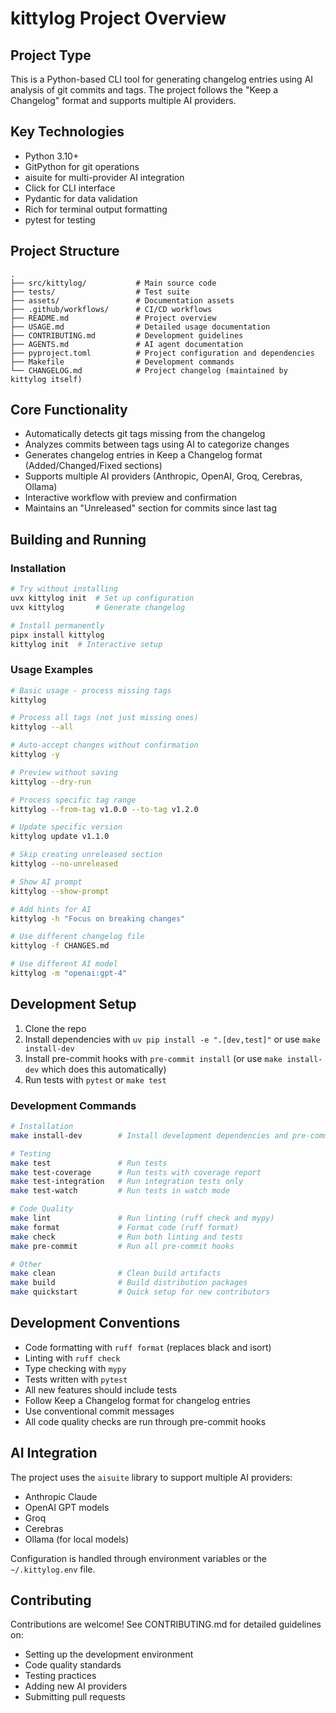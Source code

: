# kittylog Project Overview

## Project Type

This is a Python-based CLI tool for generating changelog entries using AI analysis of git commits and tags. The project follows the "Keep a Changelog" format and supports multiple AI providers.

## Key Technologies

- Python 3.10+
- GitPython for git operations
- aisuite for multi-provider AI integration
- Click for CLI interface
- Pydantic for data validation
- Rich for terminal output formatting
- pytest for testing

## Project Structure

```
.
├── src/kittylog/           # Main source code
├── tests/                  # Test suite
├── assets/                 # Documentation assets
├── .github/workflows/      # CI/CD workflows
├── README.md               # Project overview
├── USAGE.md                # Detailed usage documentation
├── CONTRIBUTING.md         # Development guidelines
├── AGENTS.md               # AI agent documentation
├── pyproject.toml          # Project configuration and dependencies
├── Makefile                # Development commands
└── CHANGELOG.md            # Project changelog (maintained by kittylog itself)
```

## Core Functionality

- Automatically detects git tags missing from the changelog
- Analyzes commits between tags using AI to categorize changes
- Generates changelog entries in Keep a Changelog format (Added/Changed/Fixed sections)
- Supports multiple AI providers (Anthropic, OpenAI, Groq, Cerebras, Ollama)
- Interactive workflow with preview and confirmation
- Maintains an "Unreleased" section for commits since last tag

## Building and Running

### Installation

```bash
# Try without installing
uvx kittylog init  # Set up configuration
uvx kittylog       # Generate changelog

# Install permanently
pipx install kittylog
kittylog init  # Interactive setup
```

### Usage Examples

```bash
# Basic usage - process missing tags
kittylog

# Process all tags (not just missing ones)
kittylog --all

# Auto-accept changes without confirmation
kittylog -y

# Preview without saving
kittylog --dry-run

# Process specific tag range
kittylog --from-tag v1.0.0 --to-tag v1.2.0

# Update specific version
kittylog update v1.1.0

# Skip creating unreleased section
kittylog --no-unreleased

# Show AI prompt
kittylog --show-prompt

# Add hints for AI
kittylog -h "Focus on breaking changes"

# Use different changelog file
kittylog -f CHANGES.md

# Use different AI model
kittylog -m "openai:gpt-4"
```

## Development Setup

1. Clone the repo
2. Install dependencies with `uv pip install -e ".[dev,test]"` or use `make install-dev`
3. Install pre-commit hooks with `pre-commit install` (or use `make install-dev` which does this automatically)
4. Run tests with `pytest` or `make test`

### Development Commands

```bash
# Installation
make install-dev        # Install development dependencies and pre-commit hooks

# Testing
make test               # Run tests
make test-coverage      # Run tests with coverage report
make test-integration   # Run integration tests only
make test-watch         # Run tests in watch mode

# Code Quality
make lint               # Run linting (ruff check and mypy)
make format             # Format code (ruff format)
make check              # Run both linting and tests
make pre-commit         # Run all pre-commit hooks

# Other
make clean              # Clean build artifacts
make build              # Build distribution packages
make quickstart         # Quick setup for new contributors
```

## Development Conventions

- Code formatting with `ruff format` (replaces black and isort)
- Linting with `ruff check`
- Type checking with `mypy`
- Tests written with `pytest`
- All new features should include tests
- Follow Keep a Changelog format for changelog entries
- Use conventional commit messages
- All code quality checks are run through pre-commit hooks

## AI Integration

The project uses the `aisuite` library to support multiple AI providers:

- Anthropic Claude
- OpenAI GPT models
- Groq
- Cerebras
- Ollama (for local models)

Configuration is handled through environment variables or the `~/.kittylog.env` file.

## Contributing

Contributions are welcome! See CONTRIBUTING.md for detailed guidelines on:

- Setting up the development environment
- Code quality standards
- Testing practices
- Adding new AI providers
- Submitting pull requests
